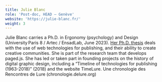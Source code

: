 ```yaml
---
title: Julie Blanc
role: 'Post-doc, HEAD – Genève'
website: 'https://julie-blanc.fr/'
weight: 3
---
```



Julie Blanc carries a Ph.D. in Ergonomy (psychology) and Design (University Paris 8 / Artec / EnsadLab, June 2023). [Her Ph.D. thesis](https://phd.julie-blanc.fr/) deals with the use of web technologies for publishing, and their ability to create creative communities. She is part of the research team that develops paged.js. She has led or taken part in founding projects on the history of digital graphic design, including a “Timeline of technologies for publishing (1963-2018)” (2018) and the website TimeLure. Une chronologie des Rencontres de Lure (chronologie.delure.org)
